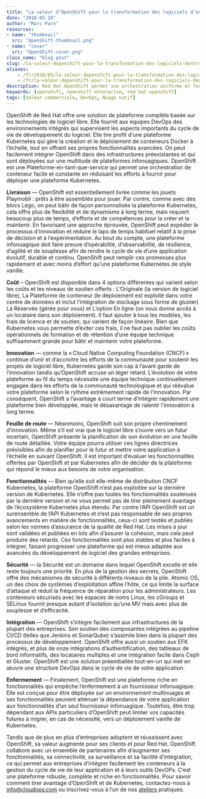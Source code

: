 ```yaml
---
title: "La valeur d’OpenShift pour la transformation des logiciels d’entreprise"
date: "2018-05-10"
author: "Marc Pare"
resources:
- name: "thumbnail"
  src: "OpenShift-thumbnail.png"
- name: "cover"
  src: "OpenShift-cover.png"
class_name: "blog post"
slug: /la-valeur-dopenshift-pour-la-transformation-des-logiciels-dentreprise
aliases:
    - /fr/2018/05/la-valeur-dopenshift-pour-la-transformation-des-logiciels-dentreprise/
    - /fr/la-valeur-dopenshift-pour-la-transformation-des-logiciels-dentreprise
description: Red Hat OpenShift permet une orchestration uniforme et facile de conteneurs, réduisant les efforts pour déployer une plateforme Kubernetes.
keywords: [openshift, openshift enterprise, red hat openshift]
tags: [Valeur commerciale, DevOps, Nuage natif]
---
```


<div class="post-content"><p>OpenShift de Red Hat offre une solution de plateforme complète basée sur les technologies de logiciel libre. Elle fournit aux équipes DevOps des environnements intégrés qui supervisent les aspects importants du cycle de vie de développement du logiciel. Elle tire profit d’une plateforme Kubernetes qui gère la création et le déploiement de conteneurs Docker à l’échelle, tout en offrant ses propres fonctionnalités avancées. On peut facilement intégrer OpenShift dans des infrastructures préexistantes et qui sont déployées sur une multitude de plateformes infonuagiques. OpenShift est une Plateforme-en-tant-que-service qui permet une orchestration de conteneur facile et constante en réduisant les efforts à fournir pour déployer une plateforme Kubernetes.</p><p><strong>Livraison</strong> — OpenShift est essentiellement livrée comme les jouets Playmobil : prêts à être assemblés pour jouer. Par contre, comme avec des blocs Lego, on peut bâtir de façon personnalisée la plateforme Kubernetes, cela offre plus de flexibilité et de dynamisme à long terme, mais requiert beaucoup plus de temps, d’efforts et de compétences pour la créer et la maintenir. En favorisant une approche éprouvée, OpenShift peut expédier le processus d’innovation et réduire le laps de temps habituel relatif à la prise de décision et à l’expérimentation. Au bout du compte, une plateforme infonuagique doit faire preuve d’opérabilité, d’observabilité, de résilience, d’agilité et de souplesse afin de rendre le cycle de vie d’une application évolutif, durable et continu. OpenShift peut remplir ces promesses plus rapidement et avec moins d’effort qu’une plateforme Kubernetes de style vanille.</p><p><strong>Coût</strong> – OpenShift est disponible dans 4 options différentes qui varient selon les coûts et les niveaux de soutien offerts : L’Originale (la version de logiciel libre), La Plateforme de conteneur (le déploiement est exploité dans votre centre de données et inclut l’intégration de stockage sous forme de gluster) La Réservée (gérée pour vous) et L’option En ligne (on vous donne accès à un locataire dans son déploiement). Il faut ajouter à tous les modèles, les frais de licence et de soutien, qui varient de façon linéaire. Bien que Kubernetes vous permette d’éviter ces frais, il ne faut pas oublier les coûts opérationnels de formation et de rétention d’une équipe technique suffisamment grande pour bâtir et maintenir votre plateforme.</p><p><strong>Innovation</strong> — comme la « Cloud Native Computing Foundation (CNCF) » continue d’unir et d’accroitre les efforts de la communauté pour soutenir les projets de logiciel libre, Kubernetes garde son cap à l’avant garde de l’innovation tandis qu’OpenShift accuse un léger retard. L’évolution de votre plateforme au fil du temps nécessite une équipe technique continuellement engagée dans les efforts de la communauté technologique et qui réévalue votre plateforme selon le rythme extrêmement rapide de l’innovation. Par conséquent, OpenShift a l’avantage à court terme d’intégrer rapidement une plateforme bien développée, mais le désavantage de ralentir l’innovation à long terme.</p><p><strong>Feuille de route</strong> — Néanmoins, OpenShift suit son propre cheminement d’innovation. Même s’il est vrai que le logiciel libre s’ouvre vers un futur incertain, OpenShift présente la planification de son évolution en une feuille de route détaillée. Votre équipe pourra utiliser ces lignes directrices prévisibles afin de planifier pour le futur et mettre votre application à l’échelle en suivant OpenShift. Il est important d’évaluer les fonctionnalités offertes par OpenShift et par Kubernetes afin de décider de la plateforme qui répond le mieux aux besoins de votre organisation.</p><p><strong>Fonctionnalités</strong> — Bien qu’elle soit elle-même de distribution CNCF Kubernetes, la plateforme OpenShift n’est pas exploitée sur la dernière version de Kubernetes. Elle n’offre pas toutes les fonctionnalités soutenues par la dernière version et ne vous permet pas de tirer pleinement avantage de l’écosystème Kubernetes plus étendu. Par contre l’API OpenShift est un surensemble de l’API Kubernetes et n’est pas responsable de ses propres avancements en matière de fonctionnalités, ceux-ci sont testés et publiés selon les normes d’assurance de la qualité de Red Hat. Les mises à jour sont validées et publiées en lots afin d’assurer la cohésion, mais cela peut produire des retards. Ces fonctionnalités sont plus stables et plus faciles à intégrer, faisant progresser une plateforme qui est mieux adaptée aux avancées du développement de logiciel des grandes entreprises.</p><p><strong>Sécurité</strong> — la Sécurité est un domaine dans lequel OpenShift excelle et elle reste toujours une priorité. En plus de la gestion des secrets, OpenShift offre des mécanismes de sécurité à différents niveaux de la pile. Atomic OS, un des choix de systèmes d’exploitation affine l’hôte, ce qui limite la surface d’attaque et réduit la fréquence de réparation pour les administrateurs. Les conteneurs sécurisés avec les espaces de noms Linux, les cGroups et SELinux fournit presque autant d’isolation qu’une MV mais avec plus de souplesse et d’efficacité.</p><p><strong>Intégration</strong> — OpenShift s’intègre facilement aux infrastructures de la plupart des entreprises. Son soutien des composantes intégrées au pipeline CI/CD (telles que Jenkins et SonarQube) s’assimile bien dans la plupart des processus de développement. OpenShift offre aussi un soutien aux EFK intégrés, et plus de onze intégrations d’authentification, des tableaux de bord informatifs, des locataires multiples et une intégration facile dans Ceph et Gluster. OpenShift est une solution préemballée tout-en-un qui met en œuvre une structure DevOps dans le cycle de vie de votre application.</p><p><strong>Enfermement</strong> — Finalement, OpenShift est une plateforme riche en fonctionnalités qui empêche l’enfermement à un fournisseur infonuagique. Elle est conçue pour être déployée sur un environnement multinuages et ses fonctionnalités peuvent atténuer la dépendance de votre application aux fonctionnalités d’un seul fournisseur infonuagique. Toutefois, être trop dépendant aux APIs particuliers d’OpenShift peut limiter vos capacités futures à migrer, en cas de nécessité, vers un déploiement vanille de Kubernetes.</p><p>Tandis que de plus en plus d’entreprises adoptent et réussissent avec OpenShift, sa valeur augmente pour ses clients et pour Red Hat. OpenShift collabore avec un ensemble de partenaires afin d’augmenter ses fonctionnalités, sa connectivité, sa surveillance et sa facilité d’intégration, ce qui permet aux entreprises d’intégrer facilement les conteneurs à la gestion du cycle de vie de leur application et à leurs outils DevOPs. C’est une plateforme robuste, complète et riche en fonctionnalités. Pour savoir comment tirer avantage d’OpenShift et de Kubernetes, contactez-nous à <a href="mailto:info@cloudops.com">info@cloudops.com</a> ou inscrivez-vous à l’un de nos <a href="https://www.cloudops.com/fr/ateliers-docker-kubernetes/" target="_blank">ateliers</a> pratiques.</p>
